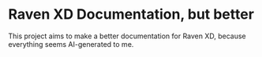 # Raven XD Documentation, but better
This project aims to make a better documentation for Raven XD, because everything seems AI-generated to me.
